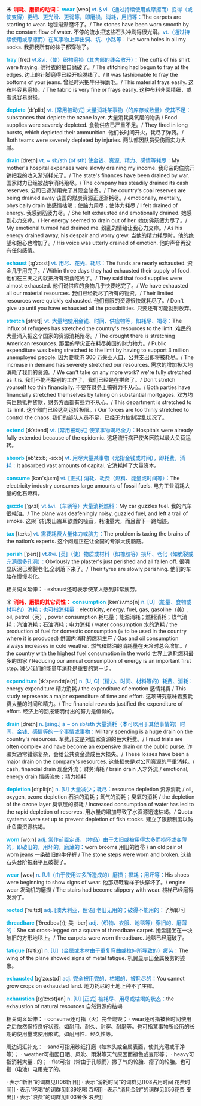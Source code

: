 ☀ <font color="red">**消耗、磨损的动词：**</font>
<font color="sky blue">**wear**</font> [weə] 
<font color="#0070c0">vt.＆vi.（通过持续使用或摩擦而）变得（或使变得）更细、更光滑、更弱等，即磨损，消耗，用旧等：</font>The carpets are starting to wear. 地毯渐渐磨坏了。/ The stones have been worn smooth by the constant flow of water. 不停的流水把这些石头冲刷得很光滑。<font color="#0070c0">vt.（通过持续使用或摩擦而）在某事物上弄出洞、坑、小路等：</font>I’ve worn holes in all my socks. 我把我所有的袜子都穿破了。
           
<font color="sky blue">**fray**</font> [freɪ]
<font color="#0070c0">vt.&vi.（使）织物磨损（其内部的线会散开）：</font>The cuffs of his shirt were fraying. 他衬衣的袖口磨破了。/ The stitching had begun to fray at the edges. 边上的针脚磨得已经开始脱线了。/ It was fashionable to fray the bottoms of your jeans. 曾经时兴把牛仔裤磨毛。/ This material frays easily. 这布料容易磨损。/ The fabric is very fine or frays easily. 这种布料非常精细，或者说容易磨损。

<font color="sky blue">**deplete**</font> [dɪˈpli:t] 
<font color="#0070c0">vt. [常用被动式] 大量消耗某事物（的库存或数量）使其不足：</font>substances that deplete the ozone layer. 大量消耗臭氧层的物质 / Food supplies were severely depleted. 食物供应已严重不足。/ They fired in long bursts, which depleted their ammunition. 他们长时间开火，耗尽了弹药。/ Both teams were severely depleted by injuries. 两队都因队员受伤而实力大减。
           
<font color="sky blue">**drain**</font> [dreɪn]
<font color="#0070c0">vt. ~ sb/sth (of sth) 使金钱、资源、精力、感情等耗尽：</font>My mother's hospital expenses were slowly draining my income. 我母亲的住院开销把我的收入渐渐耗光了。/ The state's finances have been drained by war. 国家财力已经被战争消耗殆尽。/ The company has steadily drained its cash reserves. 公司已逐渐用完了其现金储备。/ The country's coal reserves are being drained away 该国的煤炭资源正逐渐耗尽。/ emotionally, mentally, physically drain 使感情枯竭；使脑力用尽；使体力耗尽 / I felt drained of energy. 我感到筋疲力尽。/ She felt exhausted and emotionally drained. 她感到心力交瘁。/ Her energy seemed to drain out of her. 她仿佛筋疲力尽了。/ My emotional turmoil had drained me. 纷乱的情绪让我心力交瘁。/ As his energy drained away, his despair and worry grew. 当他的精力耗尽时，他的绝望和担心也增加了。/ His voice was utterly drained of emotion. 他的声音再没有任何感情。
           
<font color="sky blue">**exhaust**</font> [ɪgˈzɔ:st]
<font color="#0070c0">vt. 用尽、花光、耗尽：</font>The funds are nearly exhausted. 资金几乎用完了。/ Within three days they had exhausted their supply of food. 他们在三天之内就把所有粮食吃光了。/ They said that food supplies were almost exhausted. 他们说供应的食物几乎快要吃完了。/ We have exhausted all our material resources. 我们已经耗尽了所有的物资。/ Their limited resources were quickly exhausted. 他们有限的资源很快就耗尽了。/ Don't give up until you have exhausted all the possibilities. 只要还有可能就别放弃。
           
<font color="sky blue">**stretch**</font> [stretʃ]
<font color="#0070c0">vt. 大量地使用金钱、时间、供应物等，如耗尽、竭尽：</font>The influx of refugees has stretched the country's resources to the limit. 难民的大量涌入把这个国家的资源消耗殆尽。/ The drought there is stretching American resources. 那里的旱灾正在耗尽美国的财力物力。/ Public expenditure was being stretched to the limit by having to support 3 million unemployed people. 因为要救济 300 万失业人口，公共支出即将被耗尽。/ The increase in demand has severely stretched our resources. 需求的增加极大地消耗了我们的资源。/ We can't take on any more work? we're fully stretched as it is. 我们不能再接别的工作了，我们已经是在拼命了。/ Don't stretch yourself too thin financially. 不要在财务上搞得力不从心。/ Both parties have financially stretched themselves by taking on substantial mortgages. 双方均有巨额抵押贷款，财务方面都有些力不从心。/ This department is stretched to its limit. 这个部门已经达到运转极限。/ Our forces are too thinly stretched to control the chaos. 我们的部队人员不足，已经无力控制混乱状况了。
           
<font color="sky blue">**extend**</font> [ɪkˈstend]
<font color="#0070c0">vt. [常用被动式] 使某事物竭尽全力：</font>Hospitals were already fully extended because of the epidemic. 这场流行病已使各医院以最大负荷运转。

<font color="sky blue">**absorb**</font> [əb'zɔ:b; -sɔ:b] 
<font color="#0070c0">vt. 用尽大量某事物（尤指金钱或时间），即耗费，消耗：</font>It absorbed vast amounts of capital. 它消耗掉了大量资本。

<font color="sky blue">**consume**</font> [kən'sju:m] 
<font color="#0070c0">vt. [正式] 消耗、耗费（燃料、能量或时间等）：</font>The electricity industry consumes large amounts of fossil fuels. 电力工业消耗大量的化石燃料。
           
<font color="sky blue">**guzzle**</font> [ˈgʌzl]
<font color="#0070c0">vt.&vi.（车辆等）大量消耗燃料：</font>My car guzzles fuel. 我的汽车很耗油。/ The plane was deafeningly noisy, guzzled fuel, and left a trail of smoke. 这架飞机发出震耳欲聋的噪音，耗油量大，而且留下一路烟迹。

<font color="sky blue">**tax**</font> [tæks] 
<font color="#0070c0">vt. 需要耗费大量体力或脑力：</font>The problem is taxing the brains of the nation’s experts. 这个问题正在让全国的专家大伤脑筋。
           
<font color="sky blue">**perish**</font> [ˈperɪʃ]
<font color="#0070c0">vt.&vi. [英]（使）物质或材料（如橡胶等）损坏、老化（如脆裂或充满很多孔洞）：</font>Obviously the plaster's just perished and all fallen off. 很明显灰泥已脆裂老化,全剥落下来了。/ Their tyres are slowly perishing. 他们的车胎在慢慢老化。

相关词义延伸：
· exhaust还可表示使某人感到非常疲劳。

☀ <font color="red">**消耗、磨损的其它词性：**</font>
<font color="sky blue">**consumption**</font> [kənˈsʌmpʃn]
<font color="#0070c0">n. [U]（能量、食物或材料的）消耗；也可指消耗量：</font>electricity, energy, fuel, gas, gasoline（美）, oil, petrol（英）, power consumption 耗电量；能源消耗；燃料消耗；煤气消耗；汽油消耗；石油消耗；电力消耗 / water consumption 水的消耗 / the production of fuel for domestic consumption (= to be used in the country where it is produced) 供国内消耗的燃料生产 / Gas and oil consumption always increases in cold weather. 燃气和燃油的消耗量在天冷时总会增加。/ the country with the highest fuel consumption in the world 世界上消耗燃料最多的国家 / Reducing our annual consumption of energy is an important first step. 减少我们的能量年消耗是重要的第一步。

<font color="sky blue">**expenditure**</font> [ɪkˈspendɪtʃə(r)]
<font color="#0070c0">n. [U, C]（精力、时间、材料等的）耗费、消耗：</font>energy expenditure 精力消耗 / the expenditure of emotion 感情耗费 / This study represents a major expenditure of time and effort. 这项研究意味着要耗费大量的时间和精力。/ The financial rewards justified the expenditure of effort. 经济上的回报证明付出的努力是值得的。           
         
<font color="sky blue">**drain**</font> [dreɪn]
<font color="#0070c0">n. [sing.] a ~ on sb/sth 大量消耗（本可以用于其他事情的）时间、金钱、感情等的一个事情或事物：</font>Military spending is a huge drain on the country's resources. 军费开支是对国家资源的巨大耗费。/ Fraud trials are often complex and have become an expensive drain on the public purse. 诈骗案通常错综复杂，会给公共资金造成巨大损失。/ These losses have been a major drain on the company's resources. 这些损失是对公司资源的严重消耗。/ cash, financial drain 现金外流；财务消耗 / brain drain 人才外流 / emotional, energy drain 情感流失；精力损耗
           
<font color="sky blue">**depletion**</font> [dɪˈpli:ʃn]
<font color="#0070c0">n. [U] 大量减少；耗尽：</font>resource depletion 资源消耗 / oil, oxygen, ozone depletion 石油的消耗；氧气的消耗；臭氧的消耗 / the depletion of the ozone layer 臭氧层的损耗 / Increased consumption of water has led to the rapid depletion of reserves. 用水量的增加导致了水资源迅速枯竭。/ Quota systems were set up to prevent depletion of fish stocks. 建立了限额制度以防止鱼雷资源枯竭。

<font color="sky blue">**worn**</font> [wɔ:n] 
<font color="#0070c0">adj. 常作前置定语，（物品）由于太旧或被用得太多而损坏或变薄的，即破旧的，用坏的，磨薄的：</font>worn brooms 用旧的笤帚 / an old pair of worn jeans 一条破旧的牛仔裤 / The stone steps were worn and broken. 这些石头台阶被磨平且破裂了。

<font color="sky blue">**wear**</font> [weə] 
<font color="#0070c0">n. [U]（由于使用过多所造成的）磨损；损耗；用坏等：</font>His shoes were beginning to show signs of wear. 他那双鞋看样子快穿坏了。/ engine wear 发动机的磨损 / The stairs had become slippery with wear. 楼梯已经磨得发滑了。
           
<font color="sky blue">**rooted**</font> [ˈru:tɪd]
<font color="#0070c0">adj. [澳大利亚，俚语] 老旧无用的；破得不能用的：</font>了解即可                      

<font color="sky blue">**threadbare**</font> [ˈθredbeə(r); 美 -ber]
<font color="#0070c0">adj.（织物、衣服、地毯等）穿旧的、磨薄的：</font>She sat cross-legged on a square of threadbare carpet. 她盘腿坐在一块破旧的方形地毯上。/ The carpets were worn threadbare. 地毯已经磨破了。

<font color="sky blue">**fatigue**</font> [fəˈti:g]
<font color="#0070c0">n. [U]（金属或木材由于重复弯曲或拉伸所导致的）疲劳：</font>The wing of the plane showed signs of metal fatigue. 机翼显示出金属疲劳的迹象。

<font color="sky blue">**exhausted**</font> [ɪgˈzɔ:stɪd]
<font color="#0070c0">adj. 完全被用完的、枯竭的、被耗尽的：</font>You cannot grow crops on exhausted land. 地力耗尽的土地上种不了庄稼。

<font color="sky blue">**exhaustion**</font> [ɪgˈzɔ:stʃən]
<font color="#0070c0">n. [U] [正式] 被耗尽、用尽或枯竭的状态：</font>the exhaustion of natural resources 自然资源的枯竭
  
相关词义延伸：
· consume还可指（火）完全烧毁；
· wear还可指被长时间使用之后依然保持良好状态，如耐用、耐久、耐穿、耐磨等。也可指某事物所经历的长期的使用量或使用形式，如耐用性、经久性等。

周边词汇补充：
· sand可指用砂纸打磨（如木头或金属表面，使其光滑或干净等）；
· weather可指因日晒、风吹、雨淋等天气原因而褪色或变形等；
· heavy可指消耗大量…的；
· flat可指（常由于孔眼而）撒了气的轮胎、瘪了的轮胎。也可指（电池）电用完了的。

· 表示“新旧”的词群见[[06新旧]]
· 表示“消耗时间”的词群见[[08占用时间 花费时间]]
· 表示“吃喝”的词群见[[39吃喝 吞咽]]
· 表示“消耗金钱”的词群见[[56花费 支出]]
· 表示“浪费”的词群见[[03奢侈 浪费]]
